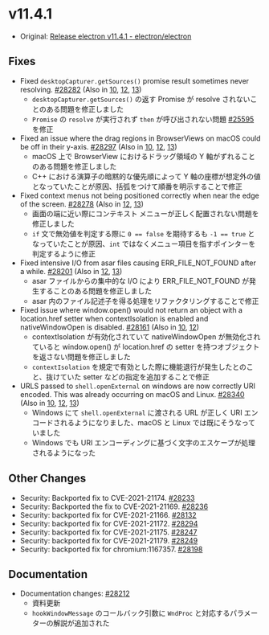 # v11.4.1

- Original: [Release electron v11.4.1 - electron/electron](https://github.com/electron/electron/releases/tag/v11.4.1)

## Fixes

- Fixed `desktopCapturer.getSources()` promise result sometimes never resolving. [#28282](https://github.com/electron/electron/pull/28282) (Also in [10](https://github.com/electron/electron/pull/28279), [12](https://github.com/electron/electron/pull/28281), [13](https://github.com/electron/electron/pull/28280))
  - `desktopCapturer.getSources()` の返す Promise が resolve されないことのある問題を修正しました
  - `Promise` の `resolve` が実行されず `then` が呼び出されない問題 [#25595](https://github.com/electron/electron/issues/25595) を修正
- Fixed an issue where the drag regions in BrowserViews on macOS could be off in their y-axis. [#28297](https://github.com/electron/electron/pull/28297) (Also in [10](https://github.com/electron/electron/pull/28295), [12](https://github.com/electron/electron/pull/28296), [13](https://github.com/electron/electron/pull/28298))
  - macOS 上で BrowserView におけるドラッグ領域の Y 軸がずれることのある問題を修正しました
  - C++ における演算子の暗黙的な優先順によって Y 軸の座標が想定外の値となっていたことが原因、括弧をつけて順番を明示することで修正
- Fixed context menus not being positioned correctly when near the edge of the screen. [#28278](https://github.com/electron/electron/pull/28278) (Also in [12](https://github.com/electron/electron/pull/28277), [13](https://github.com/electron/electron/pull/28276))
  - 画面の端に近い際にコンテキスト メニューが正しく配置されない問題を修正しました
  - `if` 文で無効値を判定する際に `0 == false` を期待するも `-1 == true` となっていたことが原因、`int` ではなくメニュー項目を指すポインターを判定するように修正
- Fixed intensive I/O from asar files causing ERR_FILE_NOT_FOUND after a while. [#28201](https://github.com/electron/electron/pull/28201) (Also in [12](https://github.com/electron/electron/pull/28202), [13](https://github.com/electron/electron/pull/28203))
  - asar ファイルからの集中的な I/O により ERR_FILE_NOT_FOUND が発生することのある問題を修正しました
  - asar 内のファイル記述子を得る処理をリファクタリングすることで修正
- Fixed issue where window.open() would not return an object with a location.href setter when contextIsolation is enabled and nativeWindowOpen is disabled. [#28161](https://github.com/electron/electron/pull/28161) (Also in [10](https://github.com/electron/electron/pull/28160), [12](https://github.com/electron/electron/pull/27940))
  - contextIsolation が有効化されていて nativeWindowOpen が無効化されていると window.open() が location.href の setter を持つオブジェクトを返さない問題を修正しました
  - `contextIsolation` を規定で有効とした際に機能退行が発生したとのこと、抜けていた setter などの指定を追加することで修正
- URLS passed to `shell.openExternal` on windows are now correctly URI encoded. This was already occurring on macOS and Linux. [#28340](https://github.com/electron/electron/pull/28340) (Also in [10](https://github.com/electron/electron/pull/28339), [12](https://github.com/electron/electron/pull/28341), [13](https://github.com/electron/electron/pull/28342))
  - Windows にて `shell.openExternal` に渡される URL が正しく URI エンコードされるようになりました、macOS と Linux では既にそうなっていました
  - Windows でも URI エンコーディングに基づく文字のエスケープが処理されるようになった

## Other Changes

- Security: Backported fix to CVE-2021-21174. [#28233](https://github.com/electron/electron/pull/28233)
- Security: Backported the fix to CVE-2021-21169. [#28236](https://github.com/electron/electron/pull/28236)
- Security: backported fix for CVE-2021-21166. [#28132](https://github.com/electron/electron/pull/28132)
- Security: backported fix for CVE-2021-21172. [#28294](https://github.com/electron/electron/pull/28294)
- Security: backported fix for CVE-2021-21175. [#28247](https://github.com/electron/electron/pull/28247)
- Security: backported fix for CVE-2021-21179. [#28249](https://github.com/electron/electron/pull/28249)
- Security: backported fix for chromium:1167357. [#28198](https://github.com/electron/electron/pull/28198)

## Documentation

- Documentation changes: [#28212](https://github.com/electron/electron/pull/28212)
  - 資料更新
  - `hookWindowMessage` のコールバック引数に `WndProc` と対応するパラメーターの解説が追加された
